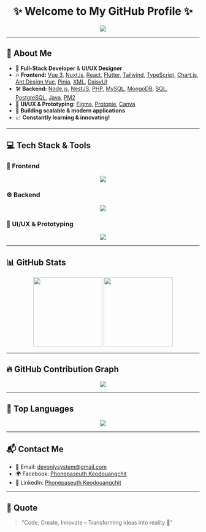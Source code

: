 <h1 align="center">✨ Welcome to My GitHub Profile ✨</h1>

<p align="center">
  <img src="https://readme-typing-svg.herokuapp.com?font=Fira+Code&pause=1000&color=32CD32&center=true&width=600&lines=Dev+Ops+Engineer;Vue3+%7C+TypeScript+%7C+Tailwind+%7C+Flutter;NuxtJs+%7C+Node.js+%7C+NestJS+%7C+React+%7C+PHP+%7C+SQL;Figma+%7C+Protopie+%7C+Canva+%7C+UI%2FUX+Designer;Welcome+to+my+GitHub!+🚀" />
</p>

---

## 🚀 About Me
- 🎯 **Full-Stack Developer** & **UI/UX Designer**
- 🔥 **Frontend:** [Vue 3](https://vuejs.org/), [Nuxt.js](https://nuxtjs.org/), [React](https://reactjs.org/), [Flutter](https://flutter.dev/), [Tailwind](https://tailwindcss.com/), [TypeScript](https://www.typescriptlang.org/), [Chart.js](https://www.chartjs.org/), [Ant Design Vue](https://www.antdv.com/), [Pinia](https://pinia.vuejs.org/), [XML](https://www.w3.org/XML/), [DaisyUI](https://daisyui.com/)
- 🛠️ **Backend:** [Node.js](https://nodejs.org/), [NestJS](https://nestjs.com/), [PHP](https://www.php.net/), [MySQL](https://www.mysql.com/), [MongoDB](https://www.mongodb.com/), [SQL](https://en.wikipedia.org/wiki/SQL), [PostgreSQL](https://www.postgresql.org/), [Java](https://www.java.com/), [PM2](https://pm2.keymetrics.io/)
- 🎨 **UI/UX & Prototyping:** [Figma](https://www.figma.com/), [Protopie](https://www.protopie.io/), [Canva](https://www.canva.com/)
- 🚀 **Building scalable & modern applications**
- 📈 **Constantly learning & innovating!**

---

## 💻 Tech Stack & Tools
### 🎨 Frontend
<p align="center">
  <img src="https://skillicons.dev/icons?i=vue,nuxt,react,flutter,ts,js,html,css,tailwind,bootstrap" />
</p>

### ⚙️ Backend
<p align="center">
  <img src="https://skillicons.dev/icons?i=nodejs,nestjs,php,mysql,mongodb,sql,postgresql,java" />
</p>

### 🎨 UI/UX & Prototyping
<p align="center">
  <img src="https://skillicons.dev/icons?i=figma,canva" />
</p>

---

## 📊 GitHub Stats
<p align="center">
  <img src="https://github-readme-stats.vercel.app/api?username=Black13313&show_icons=true&theme=radical" height="180px"/>
  <img src="https://github-readme-streak-stats.herokuapp.com/?user=Black13313&theme=radical" height="180px"/>
</p>

---

## 🔥 GitHub Contribution Graph
<p align="center">
  <img src="https://github-readme-activity-graph.vercel.app/graph?username=Black13313&theme=react-dark&hide_border=true" />
</p>

---

## 🚀 Top Languages
<p align="center">
  <img src="https://github-readme-stats.vercel.app/api/top-langs/?username=Black13313&layout=compact&theme=radical" />
</p>

---

## 📬 Contact Me
- 📧 Email: devonlysystem@gmail.com
- 🌍 Facebook: [Phonepaseuth Keodouangchit](https://www.facebook.com/Black13032006/)
- 🔗 LinkedIn: [Phonepaseuth Keodouangchit](https://www.linkedin.com/in/phonepaseuth-keodouangchit-662137330/?originalSubdomain=la)

---

## 🎯 Quote
> "Code, Create, Innovate – Transforming ideas into reality 🚀"
